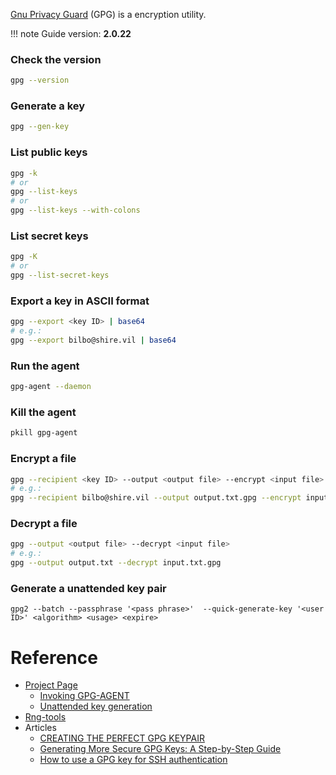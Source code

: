 [Gnu Privacy Guard](https://www.gnupg.org) (GPG) is a encryption utility.

!!! note
    Guide version: **2.0.22**

### Check the version

```bash
gpg --version
```

### Generate a key

```bash
gpg --gen-key
```

### List public keys

```bash
gpg -k
# or 
gpg --list-keys
# or
gpg --list-keys --with-colons
```

### List secret keys

```bash
gpg -K
# or 
gpg --list-secret-keys
```

### Export a key in ASCII format

```bash
gpg --export <key ID> | base64
# e.g.:
gpg --export bilbo@shire.vil | base64
```

### Run the agent

```bash
gpg-agent --daemon
```

### Kill the agent

```bash
pkill gpg-agent
```

### Encrypt a file

```bash
gpg --recipient <key ID> --output <output file> --encrypt <input file>
# e.g.:
gpg --recipient bilbo@shire.vil --output output.txt.gpg --encrypt input.txt 
```

### Decrypt a file

```bash
gpg --output <output file> --decrypt <input file>
# e.g.:
gpg --output output.txt --decrypt input.txt.gpg
```

### Generate a unattended key pair

```
gpg2 --batch --passphrase '<pass phrase>'  --quick-generate-key '<user ID>' <algorithm> <usage> <expire>
```

# Reference

- [Project Page](https://www.gnupg.org)
    - [Invoking GPG-AGENT](https://gnupg.org/documentation/manuals/gnupg/#toc-Invoking-GPG_002dAGENT-1)
    - [Unattended key generation](https://www.gnupg.org/documentation/manuals/gnupg/Unattended-GPG-key-generation.html)
- [Rng-tools](https://wiki.archlinux.org/index.php/Rng-tools)
- Articles
    - [CREATING THE PERFECT GPG KEYPAIR](https://alexcabal.com/creating-the-perfect-gpg-keypair)
    - [Generating More Secure GPG Keys: A Step-by-Step Guide](https://spin.atomicobject.com/2013/11/24/secure-gpg-keys-guide)
    - [How to use a GPG key for SSH authentication](https://www.linode.com/docs/security/gpg-key-for-ssh-authentication)
